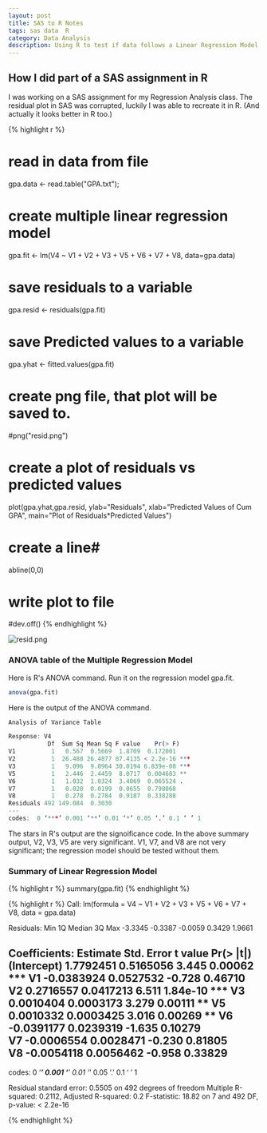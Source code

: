 ```yaml
---
layout: post
title: SAS to R Notes
tags: sas data  R
category: Data Analysis
description: Using R to test if data follows a Linear Regression Model.
---
```

## How I did part of a SAS assignment in R


I was working on a SAS assignment for my Regression Analysis class.
The residual plot in SAS was corrupted, luckily I was able to recreate
it in R. (And actually it looks better in R too.)



{% highlight r %}
# read in data from file 
gpa.data <- read.table("GPA.txt");
# create multiple linear regression model
gpa.fit <- lm(V4 ~ V1 + V2 + V3 + V5 + V6 + V7 + V8, data=gpa.data)

# save residuals to a variable
gpa.resid <- residuals(gpa.fit)
# save Predicted values to a variable
gpa.yhat <- fitted.values(gpa.fit)

# create png file, that plot will be saved to.
#png("resid.png")
# create a plot of residuals vs predicted values
plot(gpa.yhat,gpa.resid, ylab="Residuals", xlab="Predicted Values of Cum GPA", main="Plot of Residuals*Predicted Values")
# create a line#
abline(0,0)
# write plot to file
#dev.off()
{% endhighlight %}






<img src="/assets/files/resid.png"  alt="resid.png" />


### ANOVA table of the Multiple Regression Model

Here is R's ANOVA command. Run it on the regression model gpa.fit.

``` r
anova(gpa.fit)
```

Here is the output of the ANOVA command.

``` r
Analysis of Variance Table

Response: V4
           Df  Sum Sq Mean Sq F value    Pr(> F)    
V1          1   0.567  0.5669  1.8709  0.172001    
V2          1  26.488 26.4877 87.4135 < 2.2e-16 ***
V3          1   9.096  9.0964 30.0194 6.839e-08 ***
V5          1   2.446  2.4459  8.0717  0.004683 ** 
V6          1   1.032  1.0324  3.4069  0.065524 .  
V7          1   0.020  0.0199  0.0655  0.798068    
V8          1   0.278  0.2784  0.9187  0.338288    
Residuals 492 149.084  0.3030                      
---
codes:  0 ‘***’ 0.001 ‘**’ 0.01 ‘*’ 0.05 ‘.’ 0.1 ‘ ’ 1

```

The stars in R's output are the signoificance code.  In the above
summary output, V2, V3, V5 are very significant. V1, V7, and V8 are
not very significant; the regression model should be tested without them.

### Summary of Linear Regression Model

{% highlight r %}
summary(gpa.fit)
{% endhighlight %}




{% highlight r %}
Call:
lm(formula = V4 ~ V1 + V2 + V3 + V5 + V6 + V7 + V8, data = gpa.data)

Residuals:
    Min      1Q  Median      3Q     Max 
-3.3345 -0.3387 -0.0059  0.3429  1.9661 

Coefficients:
              Estimate Std. Error t value Pr(> |t|)    
(Intercept)  1.7792451  0.5165056   3.445  0.00062 ***
V1          -0.0383924  0.0527532  -0.728  0.46710    
V2           0.2716557  0.0417213   6.511 1.84e-10 ***
V3           0.0010404  0.0003173   3.279  0.00111 ** 
V5           0.0010332  0.0003425   3.016  0.00269 ** 
V6          -0.0391177  0.0239319  -1.635  0.10279    
V7          -0.0006554  0.0028471  -0.230  0.81805    
V8          -0.0054118  0.0056462  -0.958  0.33829    
---
codes:  0 ‘***’ 0.001 ‘**’ 0.01 ‘*’ 0.05 ‘.’ 0.1 ‘ ’ 1 

Residual standard error: 0.5505 on 492 degrees of freedom
Multiple R-squared: 0.2112, Adjusted R-squared:   0.2 
F-statistic: 18.82 on 7 and 492 DF,  p-value: < 2.2e-16

{% endhighlight %}

